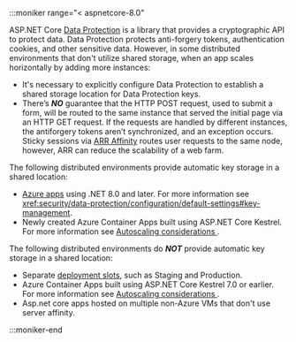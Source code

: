 
:::moniker range="< aspnetcore-8.0"

<!--
Duplicate of primary doc, only change
using .NET 8.0
 -->

ASP.NET Core [Data Protection](xref:security/data-protection/introduction) is a library that provides a cryptographic API to protect data. Data Protection protects anti-forgery tokens, authentication cookies, and other sensitive data. However, in some distributed environments that don't utilize shared storage, when an app scales horizontally by adding more instances:

* It's necessary to explicitly configure Data Protection to establish a shared storage location for Data Protection keys.
* There’s ***NO*** guarantee that the HTTP POST request, used to submit a form, will be routed to the same instance that served the initial page via an HTTP GET request. If the requests are handled by different instances, the antiforgery tokens aren’t synchronized, and an exception occurs. Sticky sessions via [ARR Affinity](/azure/app-service/manage-automatic-scaling?#how-does-arr-affinity-affect-automatic-scaling) routes user requests to the same node, however, ARR can reduce the scalability of a web farm.

The following distributed environments provide automatic key storage in a shared location:

* [Azure apps](/aspnet/core/security/data-protection/configuration/default-settings) using .NET 8.0 and later.  For more information see <xref:security/data-protection/configuration/default-settings#key-management>.
* Newly created Azure Container Apps built using ASP.NET Core Kestrel. For more information see [Autoscaling considerations
](/azure/container-apps/dotnet-overview#autoscaling-considerations).

The following distributed environments do ***NOT*** provide automatic key storage in a shared location:

* Separate [deployment slots](/azure/app-service/deploy-staging-slots), such as Staging and Production.
* Azure Container Apps built using ASP.NET Core Kestrel 7.0 or earlier. For more information see [Autoscaling considerations
](/azure/container-apps/dotnet-overview#autoscaling-considerations).
* Asp.net core apps hosted on multiple non-Azure VMs that don't use server affinity.

:::moniker-end
